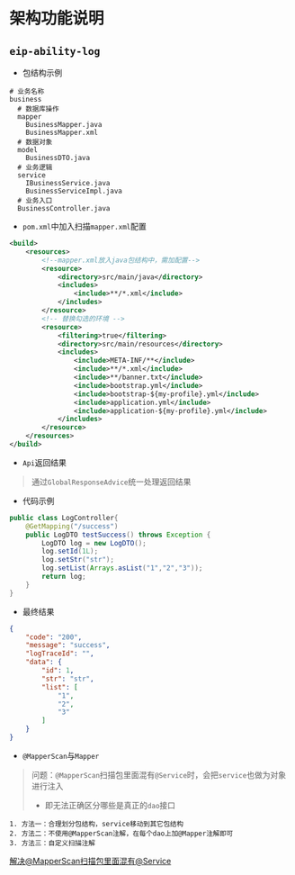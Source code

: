 # 架构功能说明


## `eip-ability-log`
- 包结构示例
```properties
# 业务名称
business 
  # 数据库操作
  mapper 
    BusinessMapper.java
    BusinessMapper.xml
  # 数据对象
  model 
    BusinessDTO.java
  # 业务逻辑
  service
    IBusinessService.java
    BusinessServiceImpl.java
  # 业务入口
  BusinessController.java
```
- `pom.xml`中加入扫描`mapper.xml`配置
```xml
<build>
    <resources>
        <!--mapper.xml放入java包结构中，需加配置-->
        <resource>
            <directory>src/main/java</directory>
            <includes>
                <include>**/*.xml</include>
            </includes>
        </resource>
        <!-- 替换勾选的环境 -->
        <resource>
            <filtering>true</filtering>
            <directory>src/main/resources</directory>
            <includes>
                <include>META-INF/**</include>
                <include>**/*.xml</include>
                <include>**/banner.txt</include>
                <include>bootstrap.yml</include>
                <include>bootstrap-${my-profile}.yml</include>
                <include>application.yml</include>
                <include>application-${my-profile}.yml</include>
            </includes>
        </resource>
    </resources>
</build>
```
- `Api`返回结果
> 通过`GlobalResponseAdvice`统一处理返回结果
- 代码示例
```java
public class LogController{
    @GetMapping("/success")
    public LogDTO testSuccess() throws Exception {
        LogDTO log = new LogDTO();
        log.setId(1L);
        log.setStr("str");
        log.setList(Arrays.asList("1","2","3"));
        return log;
    }
}
```
- 最终结果
```json
{
    "code": "200",
    "message": "success",
    "logTraceId": "",
    "data": {
        "id": 1,
        "str": "str",
        "list": [
            "1",
            "2",
            "3"
        ]
    }
}
```
- `@MapperScan`与`Mapper`
> 问题：`@MapperScan`扫描包里面混有`@Service`时，会把`service`也做为对象进行注入
> - 即无法正确区分哪些是真正的`dao`接口
```properties
1. 方法一：合理划分包结构，service移动到其它包结构
2. 方法二：不使用@MapperScan注解，在每个dao上加@Mapper注解即可
3. 方法三：自定义扫描注解
```
[解决@MapperScan扫描包里面混有@Service](https://blog.csdn.net/weixin_43328357/article/details/103993232)
